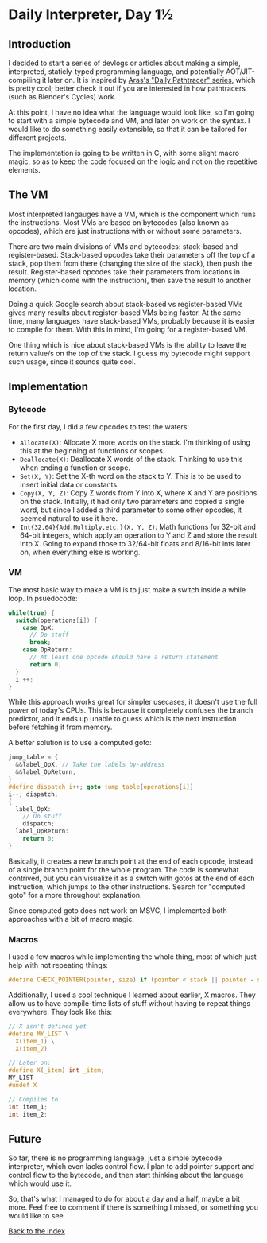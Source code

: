 # Daily Interpreter, Day 1½

## Introduction

I decided to start a series of devlogs or articles about making a simple, interpreted, staticly-typed programming language, and potentially AOT/JIT-compiling it later on. It is inspired by [Aras's "Daily Pathtracer" series](http://aras-p.info/blog/2018/03/28/Daily-Pathtracer-Part-0-Intro/), which is pretty cool; better check it out if you are interested in how pathtracers (such as Blender's Cycles) work.

At this point, I have no idea what the language would look like, so I'm going to start with a simple bytecode and VM, and later on work on the syntax. I would like to do something easily extensible, so that it can be tailored for different projects.

The implementation is going to be written in C, with some slight macro magic, so as to keep the code focused on the logic and not on the repetitive elements.

## The VM

Most interpreted langauges have a VM, which is the component which runs the instructions. Most VMs are based on bytecodes (also known as opcodes), which are just instructions with or without some parameters.

There are two main divisions of VMs and bytecodes: stack-based and register-based. Stack-based opcodes take their parameters off the top of a stack, pop them from there (changing the size of the stack), then push the result. Register-based opcodes take their parameters from locations in memory (which come with the instruction), then save the result to another location.

Doing a quick Google search about stack-based vs register-based VMs gives many results about register-based VMs being faster. At the same time, many languages have stack-based VMs, probably because it is easier to compile for them. With this in mind, I'm going for a register-based VM.

One thing which is nice about stack-based VMs is the ability to leave the return value/s on the top of the stack. I guess my bytecode might support such usage, since it sounds quite cool.

## Implementation

### Bytecode

For the first day, I did a few opcodes to test the waters:

* `Allocate(X)`: Allocate X more words on the stack. I'm thinking of using this at the beginning of functions or scopes.
* `Deallocate(X)`: Deallocate X words of the stack. Thinking to use this when ending a function or scope.
* `Set(X, Y)`: Set the X-th word on the stack to Y. This is to be used to insert initial data or constants.
* `Copy(X, Y, Z)`: Copy Z words from Y into X, where X and Y are positions on the stack. Initially, it had only two parameters and copied a single word, but since I added a third parameter to some other opcodes, it seemed natural to use it here.
* `Int{32,64}{Add,Multiply,etc.}(X, Y, Z)`: Math functions for 32-bit and 64-bit integers, which apply an operation to Y and Z and store the result into X. Going to expand those to 32/64-bit floats and 8/16-bit ints later on, when everything else is working.

### VM

The most basic way to make a VM is to just make a switch inside a while loop. In psuedocode:
```C
while(true) {
  switch(operations[i]) {
    case OpX:
      // Do stuff
      break;
    case OpReturn:
      // At least one opcode should have a return statement
      return 0;
  }
  i ++;
}
```

While this approach works great for simpler usecases, it doesn't use the full power of today's CPUs. This is because it completely confuses the branch predictor, and it ends up unable to guess which is the next instruction before fetching it from memory.

A better solution is to use a computed goto:
```C
jump_table = {
  &&label_OpX, // Take the labels by-address
  &&label_OpReturn,
}
#define dispatch i++; goto jump_table[operations[i]]
i--; dispatch;
{
  label_OpX:
    // Do stuff
    dispatch;
  label_OpReturn:
    return 0;
}
```

Basically, it creates a new branch point at the end of each opcode, instead of a single branch point for the whole program. The code is somewhat contrived, but you can visualize it as a switch with gotos at the end of each instruction, which jumps to the other instructions. Search for "computed goto" for a more throughout explanation.

Since computed goto does not work on MSVC, I implemented both approaches with a bit of macro magic.

### Macros

I used a few macros while implementing the whole thing, most of which just help with not repeating things:

```C
#define CHECK_POINTER(pointer, size) if (pointer < stack || pointer - size > stack_pointer) return 2
```

Additionally, I used a cool technique I learned about earlier, X macros. They allow us to have compile-time lists of stuff without having to repeat things everywhere. They look like this:

```C
// X isn't defined yet
#define MY_LIST \
  X(item_1) \
  X(item_2)

// Later on:
#define X(_item) int _item;
MY_LIST
#undef X

// Compiles to:
int item_1;
int item_2;
```



## Future

So far, there is no programming language, just a simple bytecode interpreter, which even lacks control flow. I plan to add pointer support and control flow to the bytecode, and then start thinking about the language which would use it.

So, that's what I managed to do for about a day and a half, maybe a bit more. Feel free to comment if there is something I missed, or something you would like to see.


[Back to the index](../README.md)